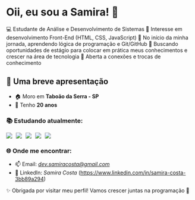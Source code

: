 # Oii, eu sou a Samira! 👋

💻 Estudante de Análise e Desenvolvimento de Sistemas
🎯 Interesse em desenvolvimento Front-End (HTML, CSS, JavaScript)
🌱 No início da minha jornada, aprendendo lógica de programação e Git/GitHub
🧠 Buscando oportunidades de estágio para colocar em prática meus conhecimentos e crescer na área de tecnologia
🤝 Aberta a conexões e trocas de conhecimento

## 📝 Uma breve apresentação

- 🏠 Moro em **Taboão da Serra - SP**  
- 🎂 Tenho **20 anos**  

### 📚 Estudando atualmente:

<div style="display: flex; gap: 10px;">
  <img src="https://img.shields.io/badge/HTML5-E34F26?style=for-the-badge&logo=html5&logoColor=white"/>
  <img src="https://img.shields.io/badge/CSS3-1572B6?style=for-the-badge&logo=css3&logoColor=white"/>
  <img src="https://img.shields.io/badge/JavaScript-F7DF1E?style=for-the-badge&logo=javascript&logoColor=black"/>
  <img src="https://img.shields.io/badge/Git-F05032?style=for-the-badge&logo=git&logoColor=white"/>
  <img src="https://img.shields.io/badge/GitHub-181717?style=for-the-badge&logo=github&logoColor=white"/>
</div>

### 🌐 Onde me encontrar:
- 📫 Email: *dev.samiracosta@gmail.com*
- 💼 LinkedIn: *Samira Costa* (https://www.linkedin.com/in/samira-costa-3bb89a294) 



✨ Obrigada por visitar meu perfil! Vamos crescer juntas na programação 🚀
